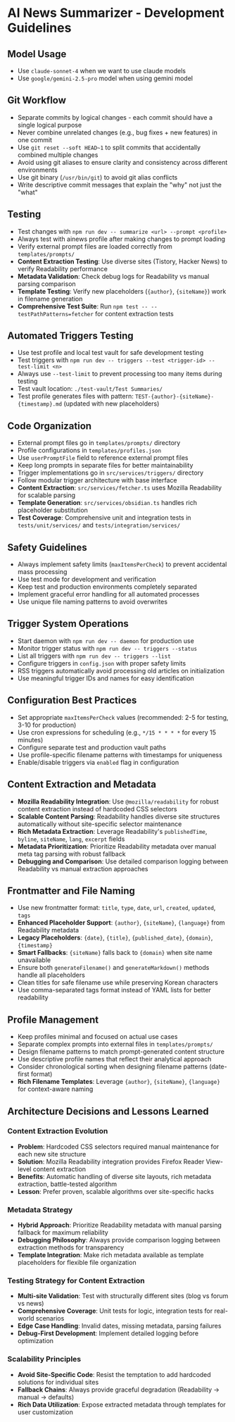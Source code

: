 # AI News Summarizer - Development Guidelines

## Model Usage
- Use `claude-sonnet-4` when we want to use claude models
- Use `google/gemini-2.5-pro` model when using gemini model

## Git Workflow
- Separate commits by logical changes - each commit should have a single logical purpose
- Never combine unrelated changes (e.g., bug fixes + new features) in one commit
- Use `git reset --soft HEAD~1` to split commits that accidentally combined multiple changes
- Avoid using git aliases to ensure clarity and consistency across different environments
- Use git binary (`/usr/bin/git`) to avoid git alias conflicts
- Write descriptive commit messages that explain the "why" not just the "what"

## Testing
- Test changes with `npm run dev -- summarize <url> --prompt <profile>`
- Always test with ainews profile after making changes to prompt loading
- Verify external prompt files are loaded correctly from `templates/prompts/`
- **Content Extraction Testing**: Use diverse sites (Tistory, Hacker News) to verify Readability performance
- **Metadata Validation**: Check debug logs for Readability vs manual parsing comparison
- **Template Testing**: Verify new placeholders (`{author}`, `{siteName}`) work in filename generation
- **Comprehensive Test Suite**: Run `npm test -- --testPathPatterns=fetcher` for content extraction tests

## Automated Triggers Testing
- Use test profile and local test vault for safe development testing
- Test triggers with `npm run dev -- triggers --test <trigger-id> --test-limit <n>`
- Always use `--test-limit` to prevent processing too many items during testing
- Test vault location: `./test-vault/Test Summaries/`
- Test profile generates files with pattern: `TEST-{author}-{siteName}-{timestamp}.md` (updated with new placeholders)

## Code Organization
- External prompt files go in `templates/prompts/` directory
- Profile configurations in `templates/profiles.json`
- Use `userPromptFile` field to reference external prompt files
- Keep long prompts in separate files for better maintainability
- Trigger implementations go in `src/services/triggers/` directory
- Follow modular trigger architecture with base interface
- **Content Extraction**: `src/services/fetcher.ts` uses Mozilla Readability for scalable parsing
- **Template Generation**: `src/services/obsidian.ts` handles rich placeholder substitution
- **Test Coverage**: Comprehensive unit and integration tests in `tests/unit/services/` and `tests/integration/services/`

## Safety Guidelines
- Always implement safety limits (`maxItemsPerCheck`) to prevent accidental mass processing
- Use test mode for development and verification
- Keep test and production environments completely separated
- Implement graceful error handling for all automated processes
- Use unique file naming patterns to avoid overwrites

## Trigger System Operations
- Start daemon with `npm run dev -- daemon` for production use
- Monitor trigger status with `npm run dev -- triggers --status`
- List all triggers with `npm run dev -- triggers --list`
- Configure triggers in `config.json` with proper safety limits
- RSS triggers automatically avoid processing old articles on initialization
- Use meaningful trigger IDs and names for easy identification

## Configuration Best Practices
- Set appropriate `maxItemsPerCheck` values (recommended: 2-5 for testing, 3-10 for production)
- Use cron expressions for scheduling (e.g., `*/15 * * * *` for every 15 minutes)
- Configure separate test and production vault paths
- Use profile-specific filename patterns with timestamps for uniqueness
- Enable/disable triggers via `enabled` flag in configuration

## Content Extraction and Metadata
- **Mozilla Readability Integration**: Use `@mozilla/readability` for robust content extraction instead of hardcoded CSS selectors
- **Scalable Content Parsing**: Readability handles diverse site structures automatically without site-specific selector maintenance
- **Rich Metadata Extraction**: Leverage Readability's `publishedTime`, `byline`, `siteName`, `lang`, `excerpt` fields
- **Metadata Prioritization**: Prioritize Readability metadata over manual meta tag parsing with robust fallback
- **Debugging and Comparison**: Use detailed comparison logging between Readability vs manual extraction approaches

## Frontmatter and File Naming
- Use new frontmatter format: `title`, `type`, `date`, `url`, `created`, `updated`, `tags`
- **Enhanced Placeholder Support**: `{author}`, `{siteName}`, `{language}` from Readability metadata
- **Legacy Placeholders**: `{date}`, `{title}`, `{published_date}`, `{domain}`, `{timestamp}`
- **Smart Fallbacks**: `{siteName}` falls back to `{domain}` when site name unavailable
- Ensure both `generateFilename()` and `generateMarkdown()` methods handle all placeholders
- Clean titles for safe filename use while preserving Korean characters
- Use comma-separated tags format instead of YAML lists for better readability

## Profile Management
- Keep profiles minimal and focused on actual use cases
- Separate complex prompts into external files in `templates/prompts/`
- Design filename patterns to match prompt-generated content structure
- Use descriptive profile names that reflect their analytical approach
- Consider chronological sorting when designing filename patterns (date-first format)
- **Rich Filename Templates**: Leverage `{author}`, `{siteName}`, `{language}` for context-aware naming

## Architecture Decisions and Lessons Learned

### Content Extraction Evolution
- **Problem**: Hardcoded CSS selectors required manual maintenance for each new site structure
- **Solution**: Mozilla Readability integration provides Firefox Reader View-level content extraction
- **Benefits**: Automatic handling of diverse site layouts, rich metadata extraction, battle-tested algorithm
- **Lesson**: Prefer proven, scalable algorithms over site-specific hacks

### Metadata Strategy
- **Hybrid Approach**: Prioritize Readability metadata with manual parsing fallback for maximum reliability
- **Debugging Philosophy**: Always provide comparison logging between extraction methods for transparency
- **Template Integration**: Make rich metadata available as template placeholders for flexible file organization

### Testing Strategy for Content Extraction
- **Multi-site Validation**: Test with structurally different sites (blog vs forum vs news) 
- **Comprehensive Coverage**: Unit tests for logic, integration tests for real-world scenarios
- **Edge Case Handling**: Invalid dates, missing metadata, parsing failures
- **Debug-First Development**: Implement detailed logging before optimization

### Scalability Principles
- **Avoid Site-Specific Code**: Resist the temptation to add hardcoded solutions for individual sites
- **Fallback Chains**: Always provide graceful degradation (Readability → manual → defaults)
- **Rich Data Utilization**: Expose extracted metadata through templates for user customization
